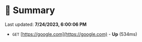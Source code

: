 # 📖 Summary
Last updated: **7/24/2023, 6:00:06 PM**

- `GET` [https://google.com](https://google.com) - **Up** (534ms)
